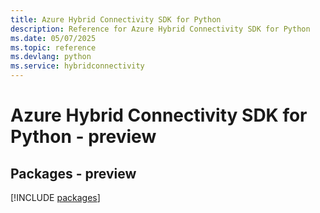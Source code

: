 ```yaml
---
title: Azure Hybrid Connectivity SDK for Python
description: Reference for Azure Hybrid Connectivity SDK for Python
ms.date: 05/07/2025
ms.topic: reference
ms.devlang: python
ms.service: hybridconnectivity
---
```

# Azure Hybrid Connectivity SDK for Python - preview
## Packages - preview
[!INCLUDE [packages](hybrid-connectivity-index.md)]
